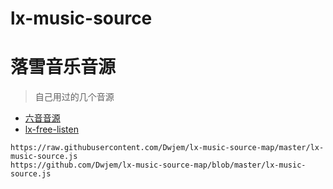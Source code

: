# lx-music-source
# 落雪音乐音源

> 自己用过的几个音源

* [六音音源](https://www.sixyin.com/)
* [lx-free-listen](https://github.com/lyswhut/lx-music-source)

```
https://raw.githubusercontent.com/Dwjem/lx-music-source-map/master/lx-music-source.js
https://github.com/Dwjem/lx-music-source-map/blob/master/lx-music-source.js
```
